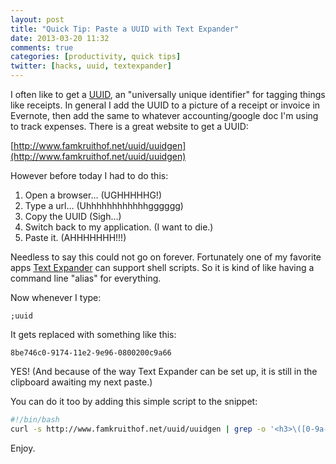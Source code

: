 ```yaml
---
layout: post
title: "Quick Tip: Paste a UUID with Text Expander"
date: 2013-03-20 11:32
comments: true
categories: [productivity, quick tips]
twitter: [hacks, uuid, textexpander]
---
```

I often like to get a [UUID](http://en.wikipedia.org/wiki/Universally_unique_identifier), an "universally unique identifier" for tagging things like receipts. In general I add the UUID to a picture of a receipt or invoice in Evernote, then add the same to whatever accounting/google doc I'm using to track expenses. There is a great website to get a UUID:

[http://www.famkruithof.net/uuid/uuidgen](http://www.famkruithof.net/uuid/uuidgen)

However before today I had to do this:

1. Open a browser… (UGHHHHHG!)
2. Type a url… (Uhhhhhhhhhhhhgggggg)
3. Copy the UUID (Sigh…)
4. Switch back to my application. (I want to die.)
5. Paste it. (AHHHHHHH!!!)

Needless to say this could not go on forever. Fortunately one of my favorite apps [Text Expander](http://smilesoftware.com/TextExpander/index.html) can support shell scripts. So it is kind of like having a command line "alias" for everything.

Now whenever I type:

    ;uuid

It gets replaced with something like this:

    8be746c0-9174-11e2-9e96-0800200c9a66

YES! (And because of the way Text Expander can be set up, it is still in the clipboard awaiting my next paste.)

You can do it too by adding this simple script to the snippet:

```bash
#!/bin/bash
curl -s http://www.famkruithof.net/uuid/uuidgen | grep -o '<h3>\([0-9a-z\-]\+\)</h3>' | sed 's/<h3>\(.*\)<\/h3>/\1/'
```

Enjoy.
